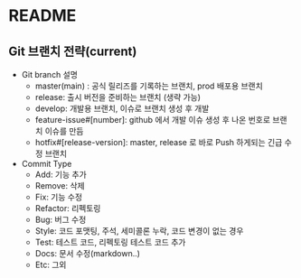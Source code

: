 # README
## Git 브랜치 전략(current)

- Git branch 설명
    - master(main) : 공식 릴리즈를 기록하는 브랜치, prod 배포용 브랜치
    - release: 출시 버전을 준비하는 브랜치 (생략 가능)
    - develop: 개발용 브랜치, 이슈로 브랜치 생성 후 개발
    - feature-issue#[number]: github 에서 개발 이슈 생성 후 나온 번호로 브랜치 이슈를 만듬
    - hotfix#[release-version]: master, release 로 바로 Push 하게되는 긴급 수정 브랜치
- Commit Type
    - Add: 기능 추가
    - Remove: 삭제
    - Fix: 기능 수정
    - Refactor: 리펙토링
    - Bug: 버그 수정
    - Style: 코드 포맷팅, 주석, 세미콜론 누락, 코드 변경이 없는 경우
    - Test: 테스트 코드, 리펙토링 테스트 코드 추가
    - Docs: 문서 수정(markdown..)
    - Etc:  그외
